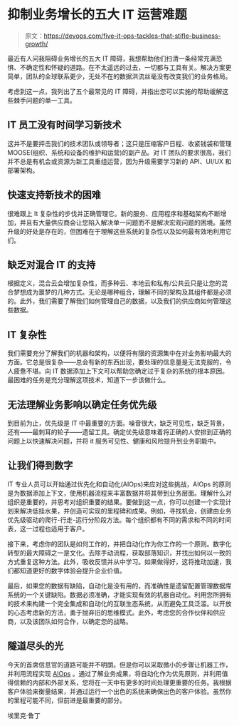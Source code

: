 # 抑制业务增长的五大 IT 运营难题

> 原文：<https://devops.com/five-it-ops-tackles-that-stifle-business-growth/>

最近有人问我阻碍业务增长的五大 IT 障碍，我想帮助他们扫清一条经常充满恐惧、不确定性和怀疑的道路。在不太遥远的过去，一切都与工具有关。解决方案更简单，团队的全球联系更少，无处不在的数据洪流丝毫没有改变我们的业务格局。

考虑到这一点，我列出了五个最常见的 IT 障碍，并指出您可以实施的帮助缓解这些棘手问题的单一工具。

## **IT 员工没有时间学习新技术**

这并不是要抨击我们的技术团队或领导者；这只是压缩客户日程、收紧钱袋和管理 MOOSE(组织、系统和设备的维护和运营)的副产品。对 IT 团队的要求很高，我们并不总是有机会或资源为新工具重组运营，因为升级需要学习新的 API、UI/UX 和部署架构。

## **快速支持新技术的困难**

很难跟上 It 复杂性的步伐并正确管理它。新的服务、应用程序和基础架构不断增加，并且有大量供应商会让您陷入解决单一问题而不是解决宏观问题的困境。虽然升级的好处是存在的，但困难在于理解这些系统的复杂性以及如何最有效地利用它们。

## **缺乏对混合 IT 的支持**

根据定义，混合云会增加复杂性，而多种云、本地云和私有/公共云只是让您的混合梦想成为噩梦的几种方式。无论是哪种组合，理解不同的架构及其组件都是必须的。此外，我们需要了解我们如何管理自己的数据，以及我们的供应商如何管理这些数据。

## **IT 复杂性**

我们需要充分了解我们的机器和架构，以便将有限的资源集中在对业务影响最大的方面。它总是很复杂——总会有新的东西出现，要处理的信息量是无法克服的，令人疲惫不堪。向 IT 数据添加上下文可以帮助您确定过于复杂的系统的根本原因。最困难的任务是充分理解这项技术，知道下一步该做什么。

## **无法理解业务影响以确定任务优先级**

到目前为止，优先级是 IT 中最重要的方面。噪音很大，缺乏可见性，缺乏背景，还有——最刺耳的轮子——遗留工具。确定优先级意味着将正确的人安排到正确的问题上以快速解决问题，并将 it 服务可见性、健康和风险提升到业务职能中。

## **让我们得到数字**

IT 专业人员可以开始通过优先化和自动化(AIOps)来应对这些挑战，AIOps 的原则是为数据添加上下文，使用机器流程来丰富数据并将其带到业务层面。理解什么对组织是重要的，并思考对组织重要的结果。要做到这一点，你可以创建一个实现计划来解决低挂水果，并创造可实现的里程碑和成果。例如，寻找机会，创建由业务优先级驱动的爬行-行走-运行分阶段方法。每个组织都有不同的需求和不同的时间表，这一过程也适用于客户。

接下来，考虑你的团队是如何工作的，并把自动化作为你工作的一个原则。数字化转型的最大障碍之一是文化。去除手动流程，获取部落知识，并找出如何以一致的方式重复这种方法。此外，吸收反馈并从中学习。如果做得好，这将推动加速，我们都知道更好的数字体验会提升企业价值。

最后，如果您的数据有缺陷，自动化是没有用的，而准确性是遗留配置管理数据库系统的一个关键缺陷。数据必须准确，才能实现有效的机器自动化。利用您所拥有的技术来构建一个完全集成和自动化的互联生态系统，从而避免工具泛滥。以开放的心态考虑新的方法，勇于抛弃旧的思维模式。此外，考虑您的合作伙伴和供应商，以及该团队如何合作，以确定您的战略。

## 隧道尽头的光

今天的首席信息官的道路可能并不明朗。但是你可以采取微小的步骤让机器工作，并利用流程实现 [AIOps](https://devops.com/aiops-the-path-to-greater-resilience-and-uptime/) 。通过了解业务成果，将自动化作为优先原则，并利用值得信赖的内部和外部关系，您将在一天中有更多的时间处理更重要的任务。我根据客户体验来衡量结果，并通过运行一个出色的系统来确保出色的客户体验。虽然你的里程可能不同，但前进是最重要的部分。

埃里克·鲁丁